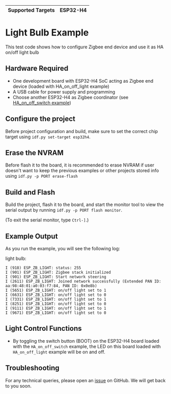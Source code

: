 | Supported Targets | ESP32-H4 |
| ----------------- | -------- |

# Light Bulb Example

This test code shows how to configure Zigbee end device and use it as HA on/off light bulb

## Hardware Required

* One development board with ESP32-H4 SoC acting as Zigbee end device (loaded with HA_on_off_light example)
* A USB cable for power supply and programming
* Choose another ESP32-H4 as Zigbee coordinator (see [HA_on_off_switch example](../HA_on_off_switch))

## Configure the project

Before project configuration and build, make sure to set the correct chip target using `idf.py set-target esp32h4`.

## Erase the NVRAM

Before flash it to the board, it is recommended to erase NVRAM if user doesn't want to keep the previous examples or other projects stored info using `idf.py -p PORT erase-flash`

## Build and Flash

Build the project, flash it to the board, and start the monitor tool to view the serial output by running `idf.py -p PORT flash monitor`.

(To exit the serial monitor, type ``Ctrl-]``.)

## Example Output

As you run the example, you will see the following log:

light bulb:
```
I (918) ESP_ZB_LIGHT: status: 255
I (901) ESP_ZB_LIGHT: Zigbee stack initialized
I (901) ESP_ZB_LIGHT: Start network steering
I (2611) ESP_ZB_LIGHT: Joined network successfully (Extended PAN ID: aa:98:48:01:a0:03:f7:84, PAN ID: 0x0e8b)
I (5651) ESP_ZB_LIGHT: on/off light set to 1
I (6631) ESP_ZB_LIGHT: on/off light set to 0
I (7331) ESP_ZB_LIGHT: on/off light set to 1
I (8251) ESP_ZB_LIGHT: on/off light set to 0
I (9111) ESP_ZB_LIGHT: on/off light set to 1
I (9671) ESP_ZB_LIGHT: on/off light set to 0
```

## Light Control Functions

 * By toggling the switch button (BOOT) on the ESP32-H4 board loaded with the `HA_on_off_switch` example, the LED on this board loaded with `HA_on_off_light` example will be on and off.

## Troubleshooting

For any technical queries, please open an [issue](https://github.com/espressif/esp-idf/issues) on GitHub. We will get back to you soon.
